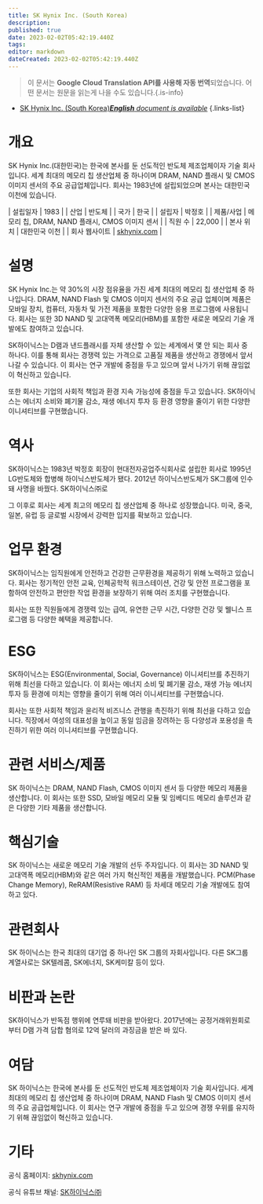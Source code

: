 ```yaml
---
title: SK Hynix Inc. (South Korea)
description: 
published: true
date: 2023-02-02T05:42:19.440Z
tags: 
editor: markdown
dateCreated: 2023-02-02T05:42:19.440Z
---
```


> 이 문서는 **Google Cloud Translation API를 사용해 자동 번역**되었습니다.
어떤 문서는 원문을 읽는게 나을 수도 있습니다.{.is-info}



- [SK Hynix Inc. (South Korea)***English** document is available*](/en/Knowledge-base/Dictionary/Company/sk-hynix-inc-south-korea)
{.links-list}


# 개요

SK Hynix Inc.(대한민국)는 한국에 본사를 둔 선도적인 반도체 제조업체이자 기술 회사입니다. 세계 최대의 메모리 칩 생산업체 중 하나이며 DRAM, NAND 플래시 및 CMOS 이미지 센서의 주요 공급업체입니다. 회사는 1983년에 설립되었으며 본사는 대한민국 이천에 있습니다.

| 설립일자 | 1983 |
| 산업 | 반도체 |
| 국가 | 한국 |
| 설립자 | 박정호 |
| 제품/사업 | 메모리 칩, DRAM, NAND 플래시, CMOS 이미지 센서 |
| 직원 수 | 22,000 |
| 본사 위치 | 대한민국 이천 |
| 회사 웹사이트 | [skhynix.com](https://www.skhynix.com/) |

# 설명

SK Hynix Inc.는 약 30%의 시장 점유율을 가진 세계 최대의 메모리 칩 생산업체 중 하나입니다. DRAM, NAND Flash 및 CMOS 이미지 센서의 주요 공급 업체이며 제품은 모바일 장치, 컴퓨터, 자동차 및 가전 제품을 포함한 다양한 응용 프로그램에 사용됩니다. 회사는 또한 3D NAND 및 고대역폭 메모리(HBM)를 포함한 새로운 메모리 기술 개발에도 참여하고 있습니다.

SK하이닉스는 D램과 낸드플래시를 자체 생산할 수 있는 세계에서 몇 안 되는 회사 중 하나다. 이를 통해 회사는 경쟁력 있는 가격으로 고품질 제품을 생산하고 경쟁에서 앞서 나갈 수 있습니다. 이 회사는 연구 개발에 중점을 두고 있으며 앞서 나가기 위해 끊임없이 혁신하고 있습니다.

또한 회사는 기업의 사회적 책임과 환경 지속 가능성에 중점을 두고 있습니다. SK하이닉스는 에너지 소비와 폐기물 감소, 재생 에너지 투자 등 환경 영향을 줄이기 위한 다양한 이니셔티브를 구현했습니다.

# 역사

SK하이닉스는 1983년 박정호 회장이 현대전자공업주식회사로 설립한 회사로 1995년 LG반도체와 합병해 하이닉스반도체가 됐다. 2012년 하이닉스반도체가 SK그룹에 인수돼 사명을 바꿨다. SK하이닉스㈜로

그 이후로 회사는 세계 최고의 메모리 칩 생산업체 중 하나로 성장했습니다. 미국, 중국, 일본, 유럽 등 글로벌 시장에서 강력한 입지를 확보하고 있습니다.

# 업무 환경

SK하이닉스는 임직원에게 안전하고 건강한 근무환경을 제공하기 위해 노력하고 있습니다. 회사는 정기적인 안전 교육, 인체공학적 워크스테이션, 건강 및 안전 프로그램을 포함하여 안전하고 편안한 작업 환경을 보장하기 위해 여러 조치를 구현했습니다.

회사는 또한 직원들에게 경쟁력 있는 급여, 유연한 근무 시간, 다양한 건강 및 웰니스 프로그램 등 다양한 혜택을 제공합니다.

# ESG

SK하이닉스는 ESG(Environmental, Social, Governance) 이니셔티브를 추진하기 위해 최선을 다하고 있습니다. 이 회사는 에너지 소비 및 폐기물 감소, 재생 가능 에너지 투자 등 환경에 미치는 영향을 줄이기 위해 여러 이니셔티브를 구현했습니다.

회사는 또한 사회적 책임과 윤리적 비즈니스 관행을 촉진하기 위해 최선을 다하고 있습니다. 직장에서 여성의 대표성을 높이고 동일 임금을 장려하는 등 다양성과 포용성을 촉진하기 위한 여러 이니셔티브를 구현했습니다.

# 관련 서비스/제품

SK 하이닉스는 DRAM, NAND Flash, CMOS 이미지 센서 등 다양한 메모리 제품을 생산합니다. 이 회사는 또한 SSD, 모바일 메모리 모듈 및 임베디드 메모리 솔루션과 같은 다양한 기타 제품을 생산합니다.

# 핵심기술

SK 하이닉스는 새로운 메모리 기술 개발의 선두 주자입니다. 이 회사는 3D NAND 및 고대역폭 메모리(HBM)와 같은 여러 가지 혁신적인 제품을 개발했습니다. PCM(Phase Change Memory), ReRAM(Resistive RAM) 등 차세대 메모리 기술 개발에도 참여하고 있다.

# 관련회사

SK 하이닉스는 한국 최대의 대기업 중 하나인 SK 그룹의 자회사입니다. 다른 SK그룹 계열사로는 SK텔레콤, SK에너지, SK케미칼 등이 있다.

# 비판과 논란

SK하이닉스가 반독점 행위에 연루돼 비판을 받아왔다. 2017년에는 공정거래위원회로부터 D램 가격 담합 혐의로 12억 달러의 과징금을 받은 바 있다.

# 여담

SK 하이닉스는 한국에 본사를 둔 선도적인 반도체 제조업체이자 기술 회사입니다. 세계 최대의 메모리 칩 생산업체 중 하나이며 DRAM, NAND Flash 및 CMOS 이미지 센서의 주요 공급업체입니다. 이 회사는 연구 개발에 중점을 두고 있으며 경쟁 우위를 유지하기 위해 끊임없이 혁신하고 있습니다.

# 기타

공식 홈페이지: [skhynix.com](https://www.skhynix.com/)

공식 유튜브 채널: [SK하이닉스㈜](https://www.youtube.com/channel/UCUzY6b2E5q5q3xBXhX9zS2Q)